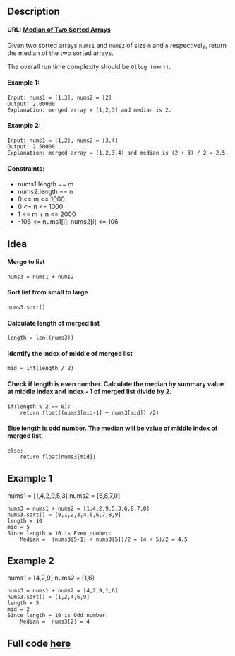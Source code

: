 ## Description
#### URL: [Median of Two Sorted Arrays](https://leetcode.com/problems/median-of-two-sorted-arrays/)

Given two sorted arrays ``nums1`` and ``nums2`` of size ``m`` and ``n`` respectively, return the median of the two sorted arrays.

The overall run time complexity should be ``O(log (m+n))``.

#### Example 1:
```
Input: nums1 = [1,3], nums2 = [2]
Output: 2.00000
Explanation: merged array = [1,2,3] and median is 2.
```
#### Example 2:
```
Input: nums1 = [1,2], nums2 = [3,4]
Output: 2.50000
Explanation: merged array = [1,2,3,4] and median is (2 + 3) / 2 = 2.5.
```

#### Constraints:

+ nums1.length == m
+ nums2.length == n
+ 0 <= m <= 1000
+ 0 <= n <= 1000
+ 1 <= m + n <= 2000
+ -106 <= nums1[i], nums2[i] <= 106

## Idea

#### Merge to list
```
nums3 = nums1 + nums2
```

#### Sort list from small to large
```
nums3.sort()
```

#### Calculate length of merged list
```
length = len((nums3))
```

#### Identify the index of middle of merged list
```
mid = int(length / 2)
```
#### Check if length is even number. Calculate the median by summary value at middle index and index - 1 of merged list divide by 2.
```
if(length % 2 == 0):
    return float((nums3[mid-1] + nums3[mid]) /2)
```
#### Else length is odd number. The median will be value of middle index of merged list.
```
else:
    return float(nums3[mid])
```

## Example 1
nums1 = [1,4,2,9,5,3] nums2 = [6,8,7,0]

```
nums3 = nums1 + nums2 = [1,4,2,9,5,3,6,8,7,0]
nums3.sort() = [0,1,2,3,4,5,6,7,8,9]
length = 10
mid = 5
Since length = 10 is Even number:
    Median =  (nums3[5-1] + nums3[5])/2 = (4 + 5)/2 = 4.5
```

## Example 2
nums1 = [4,2,9] nums2 = [1,6]

```
nums3 = nums1 + nums2 = [4,2,9,1,6]
nums3.sort() = [1,2,4,6,9]
length = 5
mid = 2
Since length = 10 is Odd number:
    Median =  nums3[2] = 4
```

## Full code [here](./MedianofTwoSortedArrays.py)

